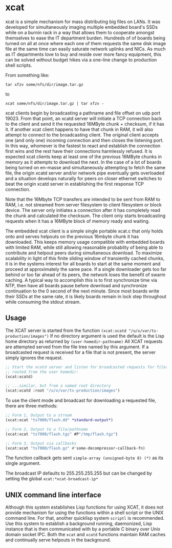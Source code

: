 
# xcat
xcat is a simple mechanism for mass distributing big files on LANs. It was
developed for simultaneously imaging multiple embedded board's SSDs while on a
burnin rack in a way that allows them to cooperate amongst themselves to ease
the IT department burden. Hundreds of of boards being turned on all at once
where each one of them requests the same disk image file at the same time can
easily saturate network uplinks and NICs. As much as IT departments love to buy
and reside over more fancy equipment, this can be solved without budget hikes
via a one-line change to production shell scripts.

From something like:

```shell
tar xfzv some/nfs/dir/image.tar.gz
```

to

```shell
xcat some/nfs/dir/image.tar.gz | tar xfzv -
```

xcat clients begin by broadcasting a pathname and file offset on udp port 19023.
From that point, an xcatd server will initiate a TCP connection back to the
client and send it the requested 16MByte chunk + checksum, if it has it. If
another xcat client happens to have that chunk in RAM, it will also attempt to
connect to the broadcasting client. The original client accepts one (and only
one) incoming connection and then closes the listening port. In this way,
whomever is the fastest to react and establish the connection first wins and the
rest have their connections harmlessly refused. It is expected xcat clients keep
at least one of the previous 16MByte chunks in memory as it attempts to download
the next. In the case of a lot of boards being turned on en-masse and
simultaneously attempting to fetch the same file, the origin xcatd server and/or
network pipe eventually gets overloaded and a situation develops naturally for
peers on closer ethernet switches to beat the origin xcatd server in
establishing the first response TCP connection.

Note that the 16Mbyte TCP transfers are intended to be sent from RAM to RAM,
i.e. not streamed from server filesystem to client filesystem or block device.
The server only initiates a connection after it has completely read the chunk
and calculated the checksum. The client only starts broadcasting requests when
it has a 16MByte block of memory ready and waiting.

The embedded xcat client is a simple single portable xcat.c that only holds onto
and serves helpouts on the previous 16mbyte chunk it has downloaded. This keeps
memory usage compatible with embedded boards with limited RAM, while still
allowing reasonable probabilty of being able to contribute and helpout peers
during simultaneous download. To maximize scalability in light of this finite
sliding window of transiently cached chunks, it is in the systems interest for
all boards to start at the same moment and proceed at approximately the same
pace. If a single downloader gets too far behind or too far ahead of its peers,
the network loses the benefit of swarm caching. A typical way to accomplish this
is to first synchronize time via NTP, then have all boards pause before download
and synchronize continuation to the 0 second of the next minute. Since most
boards write their SSDs at the same rate, it is likely boards remain in lock
step throughout while consuming the stdout stream.

## Usage

The XCAT server is started from the function `(xcat:xcatd
"/u/x/var/ts-production/images")` If no directory argument is used the default
is the Lisp home directory as returned by `(user-homedir-pathname)` All XCAT
requests are attempted served from the file tree named by this argument.  If
a broadcasted request is received for a file that is not present, the server
simply ignores the request.

```lisp
;; Start the xcatd server and listen for broadcasted requests for files 
;; rooted from the user homedir:
(xcat:xcatd)

;; ...similar, but from a named root directory
(xcat:xcatd :root "/u/x/var/ts-production/images")
```

To use the client mode and broadcast for downloading a requested file, there
are three methods:

```lisp
;; Form 1, Output to a stream
(xcat:xcat "ts7000/flash.dd" *standard-output*)

;; Form 2, Output to a file/pathname
(xcat:xcat "ts7000/flash.tgz" #P"/tmp/flash.tgz")

;; Form 3, Output via callbacks
(xcat:xcat "ts7000/flash.gz" #'some-decompressor-callback-fn)
```

The function callback gets sent `simple-array (unsigned-byte 8) (*)` as its
single argument.

The broadcast IP defaults to 255.255.255.255 but can be changed by setting the
global `xcat:*xcat-broadcast-ip*`

## UNIX command line interface

Although this system establishes Lisp functions for using XCAT, it does not
provide mechanism for using the functions within a shell script or the UNIX
command line. For that, another quicklisp system `scriptl` is recommended. Use
this system to establish a background running, daemonized, Lisp instance that is
then communicated with by a portable C binary over Unix domain socket IPC. Both
the `xcat` and `xcatd` functions maintain RAM caches and continually serve
helpouts in the background.
